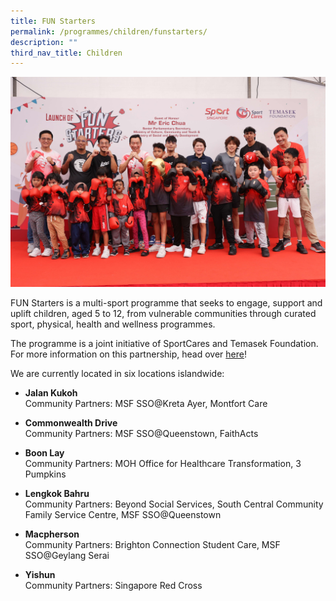 ```yaml
---
title: FUN Starters
permalink: /programmes/children/funstarters/
description: ""
third_nav_title: Children
---
```

![](/images/FUN%20Starters%20Launch.jpg)

FUN Starters is a multi-sport programme that seeks to engage, support and uplift children, aged 5 to 12, from vulnerable communities through curated sport, physical, health and wellness programmes. &nbsp;&nbsp;

The programme is a joint initiative of SportCares and Temasek Foundation. For more information on this partnership, head over [here](https://sportcares.sportsingapore.gov.sg/media/stories/launchoffunstarters/)!

We are currently located in six locations islandwide: 
* **Jalan Kukoh** <br>	Community Partners: MSF SSO@Kreta Ayer, Montfort Care

* **Commonwealth Drive** <br>	Community Partners: MSF SSO@Queenstown, FaithActs

* **Boon Lay** <br>	Community Partners: MOH Office for Healthcare Transformation, 3 Pumpkins

* **Lengkok Bahru** <br>	Community Partners: Beyond Social Services, South Central Community Family Service Centre, MSF SSO@Queenstown

* **Macpherson** <br>	Community Partners: Brighton Connection Student Care, MSF SSO@Geylang Serai

* **Yishun** <br>	Community Partners: Singapore Red Cross
